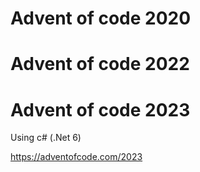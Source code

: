 # Advent of code 2020
# Advent of code 2022
# Advent of code 2023

Using c# (.Net 6)

https://adventofcode.com/2023

